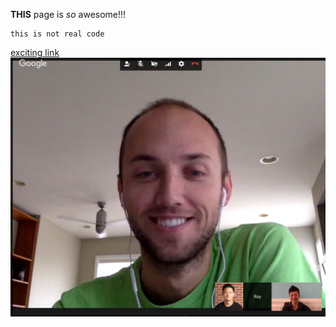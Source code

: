 **THIS** page is *so* awesome!!!

```
this is not real code
```

[exciting link](http://wwww.github.com)
![we are fab](rayrochescreenshot.png)